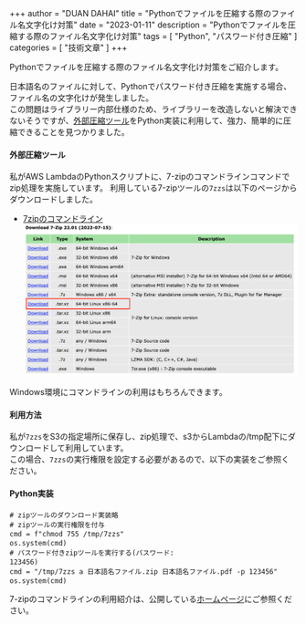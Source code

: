 +++
author = "DUAN DAHAI"
title = "Pythonでファイルを圧縮する際のファイル名文字化け対策"
date = "2023-01-11"
description = "Pythonでファイルを圧縮する際のファイル名文字化け対策"
tags = [
    "Python",
    "パスワード付き圧縮"
    ]
categories = [
    "技術文章"
]
+++

Pythonでファイルを圧縮する際のファイル名文字化け対策をご紹介します。  

日本語名のファイルに対して、Pythonでパスワード付き圧縮を実施する場合、ファイル名の文字化けが発生しました。  
この問題はライブラリー内部仕様のため、ライブラリーを改造しないと解決できないそうですが、[外部圧縮ツール](https://sevenzip.osdn.jp)をPython実装に利用して、強力、簡単的に圧縮できることを見つかりました。

#### 外部圧縮ツール
私がAWS LambdaのPythonスクリプトに、7-zipのコマンドラインコマンドでzip処理を実施しています。
利用している7-zipツールの`7zzs`は以下のページからダウンロードしました。
+ [7zipのコマンドライン](https://www.7-zip.org/download.html)  
![7zip-download](20230111-7zip-download.png)

Windows環境にコマンドラインの利用はもちろんできます。

#### 利用方法
私が`7zzs`をS3の指定場所に保存し、zip処理で、s3からLambdaの/tmp配下にダウンロードして利用しています。  
この場合、`7zzs`の実行権限を設定する必要があるので、以下の実装をご参照ください。

#### Python実装
```
# zipツールのダウンロード実装略
# zipツールの実行権限を付与
cmd = f"chmod 755 /tmp/7zzs"
os.system(cmd)
# パスワード付きzipツールを実行する(パスワード:
123456)
cmd = "/tmp/7zzs a 日本語名ファイル.zip 日本語名ファイル.pdf -p 123456"
os.system(cmd)
```

7-zipのコマンドラインの利用紹介は、公開している[ホームページ](https://sevenzip.osdn.jp/chm/cmdline/index.htm)にご参照ください。